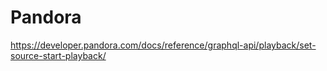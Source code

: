 # Pandora

https://developer.pandora.com/docs/reference/graphql-api/playback/set-source-start-playback/
